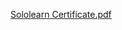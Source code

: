 [Sololearn Certificate.pdf](https://github.com/Aindriladatt/M1_ProjectGoal_Application/files/8010565/Sololearn.Certificate.pdf)


